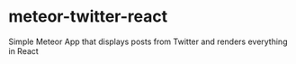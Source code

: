 # meteor-twitter-react
Simple Meteor App that displays posts from Twitter and renders everything in React
